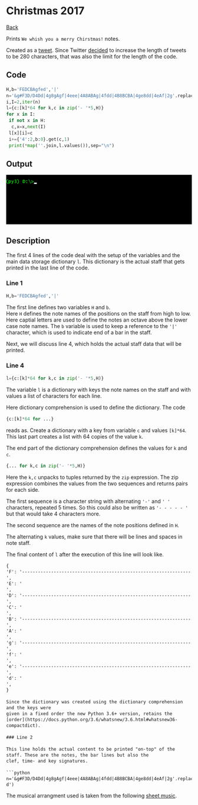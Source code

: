 # Christmas 2017

[Back](README.md)

Prints `We whish you a merry Chirstmas!` notes.

Created as a [tweet](https://twitter.com/pkitslaar/status/945222840210649088). Since Twitter [decided](https://blog.twitter.com/official/en_us/topics/product/2017/Giving-you-more-characters-to-express-yourself.html) to increase the
length of tweets to be 280 characters, that was also the limit for the length of the code.

## Code

```python
H,b='FEDCBAgfed','|'
n='&g#F3D/D4Dd|4g8gAgf|4eee|4A8ABAg|4fdd|4B8BCBA|4ge8dd|4eAf|2g'.replace(b,'|ECAf d')
i,I=2,iter(n)
l={c:[k]*64 for k,c in zip('- '*5,H)}
for x in I:
 if not x in H:
  c,x=x,next(I)
 l[x][i]=c
 i+={'4':2,b:0}.get(c,1)
 print(*map(''.join,l.values()),sep="\n")
```

## Output

![Animated GIF of christmas2017.py console output](christmas2017.gif)

## Description

The first 4 lines of the code deal with the setup of the variables and the main data storage
dictionary `l`. This dictionary is the actual staff that gets printed in the last line of the code.

### Line 1

```python
H,b='FEDCBAgfed','|'
```

The first line defines two variables `H` and `b`.  
Here `H` defines the note names of the positions on the staff from high to low. Here captial letters are used to define the notes an octave above the lower case note names. 
The `b` variable is used to keep a reference to the `'|'` character, which is used to indicate end of
a bar in the staff.

Next, we will discuss line 4, which holds the actual staff data that will be printed.

### Line 4

```python
l={c:[k]*64 for k,c in zip('- '*5,H)}
```

The variable `l` is a dictionary with keys the note names on the staff and with values a
list of characters for each line.

Here dictionary comprehension is used to define the dictionary. The code
```python
{c:[k]*64 for ...}
``` 
reads as. Create a dictionary with a key from variable `c` and values `[k]*64`.
This last part creates a list with 64 copies of the value `k`.

The end part of the dictionary comprehension defines the values for `k` and `c`.
```python
{... for k,c in zip('- '*5,H)}
```
Here the `k,c` unpacks to tuples returned by the `zip` expression.
The zip expression combines the values from the two sequences and returns pairs for each side.

The first sequence is a character string with alternating `'-'` and `' '` characters, repeated 5 times.
So this could also be written as `'- - - - - '` but that would take 4 characters more.

The second sequence are the names of the note positions defined in `H`.

The alternating `k` values, make sure that there will be lines and spaces in note staff.

The final content of `l` after the execution of this line will look like.

```
{
'F': '----------------------------------------------------------------',
'E': '                                                                ',
'D': '----------------------------------------------------------------',
'C': '                                                                ',
'B': '----------------------------------------------------------------',
'A': '                                                                ',
'g': '----------------------------------------------------------------',
'f': '                                                                ',
'e': '----------------------------------------------------------------',
'd': '                                                                ',
}

Since the dictionary was created using the dictionary comprehension and the keys were
given in a fixed order the new Python 3.6+ version, retains the [order](https://docs.python.org/3.6/whatsnew/3.6.html#whatsnew36-compactdict).

### Line 2

This line holds the actual content to be printed "on-top" of the staff. These are the notes, the bar lines but also the 
clef, time- and key signatures.

```python
n='&g#F3D/D4Dd|4g8gAgf|4eee|4A8ABAg|4fdd|4B8BCBA|4ge8dd|4eAf|2g'.replace(b,'|ECAf d')
```

The musical arrangment used is taken from the following [sheet music](http://www.bethsnotesplus.com/2014/07/we-wish-you-merry-christmas.html).
